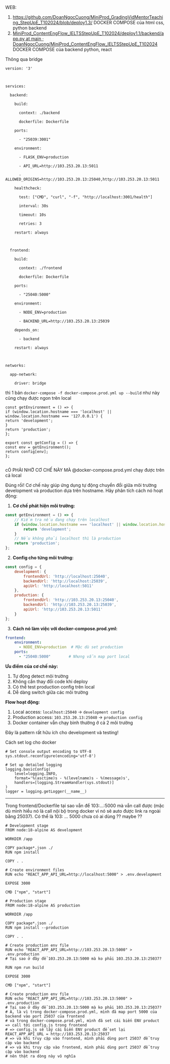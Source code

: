 
WEB: 

1. https://github.com/DoanNgocCuong/MiniProd_GradingVidMentorTeaching_StepUpE_T102024/blob/deploy1.3/ DOCKER COMPOSE của html css, python backend
2. [MiniProd_ContentEngFlow_IELTSStepUpE_T102024/deploy1.1/backend/app.py at main · DoanNgocCuong/MiniProd_ContentEngFlow_IELTSStepUpE_T102024](https://github.com/DoanNgocCuong/MiniProd_ContentEngFlow_IELTSStepUpE_T102024/blob/main/deploy1.1/backend/app.py)
DOCKER COMPOSE của backend python, react



Thông qua bridge 

```
version: '3'

  

services:

  backend:

    build:

      context: ./backend

      dockerfile: Dockerfile

    ports:

      - "25039:3001"

    environment:

      - FLASK_ENV=production

      - API_URL=http://103.253.20.13:5011

      - ALLOWED_ORIGINS=http://103.253.20.13:25040,http://103.253.20.13:5011

    healthcheck:

      test: ["CMD", "curl", "-f", "http://localhost:3001/health"]

      interval: 30s

      timeout: 10s

      retries: 3

    restart: always

  

  frontend:

    build:

      context: ./frontend

      dockerfile: Dockerfile

    ports:

      - "25040:5000"

    environment:

      - NODE_ENV=production

      - BACKEND_URL=http://103.253.20.13:25039

    depends_on:

      - backend

    restart: always

  

networks:

  app-network:

    driver: bridge
```

thì 1 bản `docker-compose -f docker-compose.prod.yml up --build` như này cũng chạy được ngon trên local

```
const getEnvironment = () => {  
if (window.location.hostname === 'localhost' || window.location.hostname === '127.0.0.1') {  
return 'development';  
}  
return 'production';  
};  
  
export const getConfig = () => {  
const env = getEnvironment();  
return config[env];  
};  
  

```
  
cÓ PHẢI NHỜ CƠ CHẾ NÀY MÀ @docker-compose.prod.yml chạy được trên cả local


Đúng rồi! Cơ chế này giúp ứng dụng tự động chuyển đổi giữa môi trường development và production dựa trên hostname. Hãy phân tích cách nó hoạt động:

1. **Cơ chế phát hiện môi trường:**
````javascript:deploy1.3_streamingHardCode/frontend/config.js
const getEnvironment = () => {
    // Kiểm tra nếu đang chạy trên localhost
    if (window.location.hostname === 'localhost' || window.location.hostname === '127.0.0.1') {
        return 'development';
    }
    // Nếu không phải localhost thì là production
    return 'production';
};
````

2. **Config cho từng môi trường:**
````javascript
const config = {
    development: {
        frontendUrl: 'http://localhost:25040',
        backendUrl: 'http://localhost:25039',
        apiUrl: 'http://localhost:5011'
    },
    production: {
        frontendUrl: 'http://103.253.20.13:25040',
        backendUrl: 'http://103.253.20.13:25039',
        apiUrl: 'http://103.253.20.13:5011'
    }
};
````

3. **Cách nó làm việc với docker-compose.prod.yml:**
````yaml
frontend:
    environment:
      - NODE_ENV=production  # Mặc dù set production
    ports:
      - "25040:5000"        # Nhưng vẫn map port local
````

**Ưu điểm của cơ chế này:**
1. Tự động detect môi trường
2. Không cần thay đổi code khi deploy
3. Có thể test production config trên local
4. Dễ dàng switch giữa các môi trường

**Flow hoạt động:**
1. Local access: `localhost:25040` → `development config`
2. Production access: `103.253.20.13:25040` → `production config`
3. Docker container vẫn chạy bình thường ở cả 2 môi trường

Đây là pattern rất hữu ích cho development và testing!



Cách set log cho docker 
```
# Set console output encoding to UTF-8
sys.stdout.reconfigure(encoding='utf-8')

# Set up detailed logging
logging.basicConfig(
    level=logging.INFO,
    format='%(asctime)s - %(levelname)s - %(message)s',
    handlers=[logging.StreamHandler(sys.stdout)]
)
logger = logging.getLogger(__name__)
```


---------------

Trong frontend/Dockerfile tại sao vẫn để 103:...:5000 mà vẫn call được (mặc dù mình hiểu nó là call nội bộ trong docker vì nó sẽ auto được link ra ngoài bằng 25037). 
Có thể là 103: ... 5000 chưa có ai dùng ?? maybe ?? 

```
# Development stage
FROM node:18-alpine AS development

WORKDIR /app

COPY package*.json ./
RUN npm install

COPY . .

# Create environment files
RUN echo "REACT_APP_API_URL=http://localhost:5000" > .env.development

EXPOSE 3000

CMD ["npm", "start"]

# Production stage
FROM node:18-alpine AS production

WORKDIR /app

COPY package*.json ./
RUN npm install --production

COPY . .

# Create production env file
RUN echo "REACT_APP_API_URL=http://103.253.20.13:5000" > .env.production
# Tại sao ở đây để 103.253.20.13:5000 mà ko phải 103.253.20.13:25037?

RUN npm run build

EXPOSE 3000

CMD ["npm", "start"] 
```

```
# Create production env file
RUN echo "REACT_APP_API_URL=http://103.253.20.13:5000" > .env.production
# Tại sao ở đây để 103.253.20.13:5000 mà ko phải 103.253.20.13:25037?
# À, là vì trong docker-compose.prod.yml, mình đã map port 5000 của backend vào port 25037 của frontend
# và trong docker-compose.prod.yml, mình đã set cái biến ENV product => call tới config.js trong frontend
# => config.js sẽ lấy cái biến ENV product để set lại REACT_APP_API_URL = http://103.253.20.13:25037
# => và khi truy cập vào frontend, mình phải dùng port 25037 để truy cập vào backend
# => và khi truy cập vào frontend, mình phải dùng port 25037 để truy cập vào backend
# nên thật ra dòng này vô nghĩa 
```


